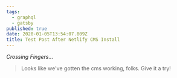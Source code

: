 ```yaml
---
tags:
  - graphql
  - gatsby
published: true
date: 2020-01-05T13:54:07.809Z
title: Test Post After Netlify CMS Install
---
```


*Crossing Fingers...*

> Looks like we've gotten the cms working, folks. Give it a try!

